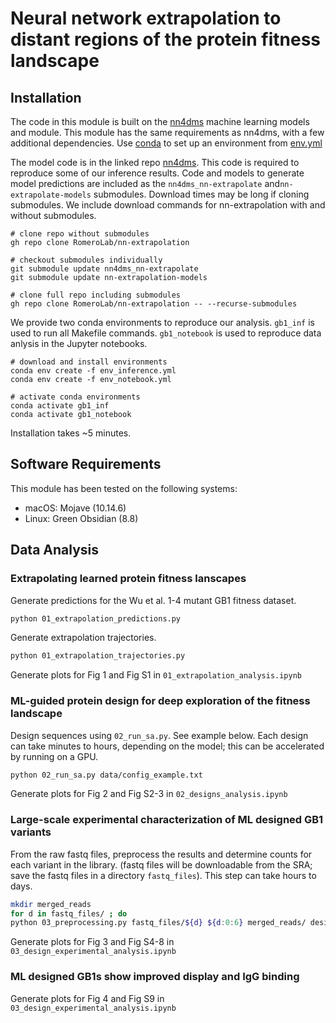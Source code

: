 # Neural network extrapolation to distant regions of the protein fitness landscape


## Installation
The code in this module is built on the [nn4dms](github.com/gitter-lab/nn4dms) machine learning models and module. This module has the same requirements as nn4dms, with a few additional dependencies. Use [conda](https://conda.io/projects/conda/en/latest/user-guide/tasks/manage-environments.html#create-env-file-manually) to set up an environment from [env.yml](env.yml)

The model code is in the linked repo [nn4dms](https://github.com/gitter-lab/nn4dms/tree/2b4fcfd6c6e90321f21fa3264f677d639f33ba83). This code is required to reproduce some of our inference results. Code and models to generate model predictions are included as the `nn4dms_nn-extrapolate` and`nn-extrapolate-models` submodules. Download times may be long if cloning submodules. We include download commands for nn-extrapolation with and without submodules.

```
# clone repo without submodules
gh repo clone RomeroLab/nn-extrapolation

# checkout submodules individually
git submodule update nn4dms_nn-extrapolate
git submodule update nn-extrapolation-models

# clone full repo including submodules
gh repo clone RomeroLab/nn-extrapolation -- --recurse-submodules
```

We provide two conda environments to reproduce our analysis. `gb1_inf` is used to run all Makefile commands. `gb1_notebook` is used to reproduce data anlysis in the Jupyter notebooks.
```
# download and install environments
conda env create -f env_inference.yml
conda env create -f env_notebook.yml

# activate conda environments
conda activate gb1_inf
conda activate gb1_notebook
```

Installation takes ~5 minutes.

## Software Requirements
This module has been tested on the following systems:
- macOS: Mojave (10.14.6)
- Linux: Green Obsidian (8.8)

## Data Analysis
### Extrapolating learned protein fitness lanscapes
Generate predictions for the Wu et al. 1-4 mutant GB1 fitness dataset.
``` bash
python 01_extrapolation_predictions.py
```

Generate extrapolation trajectories.
``` bash
python 01_extrapolation_trajectories.py
```

Generate plots for Fig 1 and Fig S1 in `01_extrapolation_analysis.ipynb`

### ML-guided protein design for deep exploration of the fitness landscape
Design sequences using `02_run_sa.py`. See example below. Each design can take minutes to hours, depending on the model; this can be accelerated by running on a GPU.
``` bash
python 02_run_sa.py data/config_example.txt
```

Generate plots for Fig 2 and Fig S2-3 in `02_designs_analysis.ipynb`

### Large-scale experimental characterization of ML designed GB1 variants
From the raw fastq files, preprocess the results and determine counts for each variant in the library. (fastq files will be downloadable from the SRA; save the fastq files in a directory `fastq_files`). This step can take hours to days.
``` bash
mkdir merged_reads
for d in fastq_files/ ; do
python 03_preprocessing.py fastq_files/${d} ${d:0:6} merged_reads/ designs.csv designs_counts.csv
```

Generate plots for Fig 3 and Fig S4-8 in `03_design_experimental_analysis.ipynb`

### ML designed GB1s show improved display and IgG binding
Generate plots for Fig 4 and Fig S9 in `03_design_experimental_analysis.ipynb`

